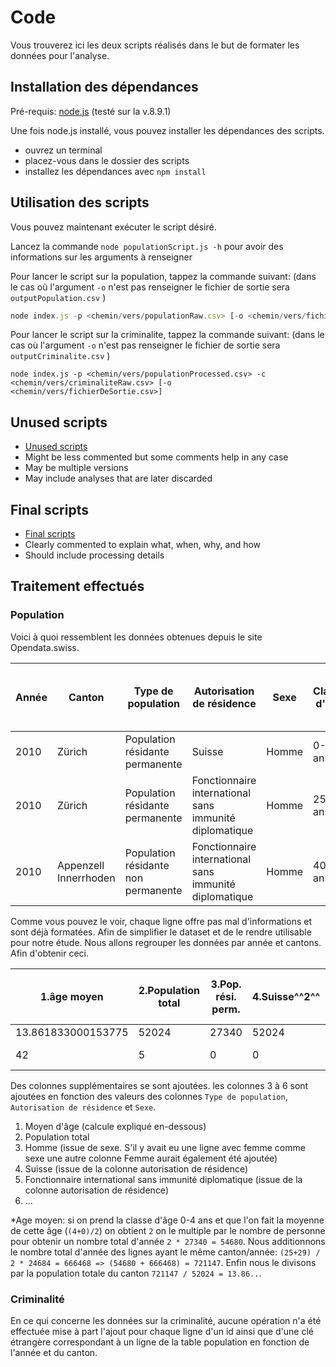 # Code
Vous trouverez ici les deux scripts réalisés dans le but de formater les données pour l'analyse.



## Installation des dépendances
Pré-requis: [node.js](https://nodejs.org/en/) (testé sur la v.8.9.1)


Une fois node.js installé, vous pouvez installer les dépendances des scripts. 
- ouvrez un terminal
- placez-vous dans le dossier des scripts
- installez les dépendances avec `npm install`

## Utilisation des scripts

Vous pouvez maintenant exécuter le script désiré. 

Lancez la commande `node populationScript.js -h` pour avoir des informations sur les arguments à renseigner 

Pour lancer le script sur la population, tappez la commande suivant:  (dans le cas où l'argument `-o` n'est pas renseigner le fichier de sortie sera `outputPopulation.csv` )


```javascript
node index.js -p <chemin/vers/populationRaw.csv> [-o <chemin/vers/fichierDeSortie.csv>]
```


Pour lancer le script sur la criminalite, tappez la commande suivant:  (dans le cas où l'argument `-o` n'est pas renseigner le fichier de sortie sera `outputCriminalite.csv` )

```
node index.js -p <chemin/vers/populationProcessed.csv> -c <chemin/vers/criminaliteRaw.csv> [-o <chemin/vers/fichierDeSortie.csv>]
```


## Unused scripts
 * [Unused scripts](unused_scripts/readme.md)
 * Might be less commented but some comments help in any case
 * May be multiple versions
 * May include analyses that are later discarded

## Final scripts
 * [Final scripts](scripts/readme.md)
 * Clearly commented to explain what, when, why, and how
 * Should include processing details

## Traitement effectués
### Population
Voici à quoi ressemblent les données obtenues depuis le site Opendata.swiss. 

| Année | Canton                | Type de population                  | Autorisation de résidence                              | Sexe  | Classe d'age | Pop. rési. perm. et non perm. |
|-------|-----------------------|-------------------------------------|--------------------------------------------------------|-------|--------------|-------------------------------|
| 2010  | Zürich                | Population résidante permanente     | Suisse                                                 | Homme | 0-4 ans      | 27340                         |
| 2010  | Zürich                | Population résidante permanente     | Fonctionnaire international sans immunité diplomatique | Homme | 25-29 ans    | 24684                         |
| 2010  | Appenzell Innerrhoden | Population résidante non permanente | Fonctionnaire international sans immunité diplomatique | Homme | 40-44 ans    | 5                             | 

Comme vous pouvez le voir, chaque ligne offre pas mal d'informations et sont déjà formatées. Afin de simplifier le dataset et de le rendre utilisable pour notre étude. Nous allons regrouper les données par année et cantons. Afin d'obtenir ceci.

| 1.âge moyen        | 2.Population total | 3.Pop. rési. perm. | 4.Suisse^^2^^ | 5.Homme^^2^^ | 6.Pop. rési. non perm. | 7.Id | 8.Canton              | 9.Année | 10.Fonctionnaire interna. sans immunité diplo. |
|--------------------|--------------------|--------------------|---------------|--------------|------------------------|------|-----------------------|---------|------------------------------------------------|
| 13.861833000153775 | 52024              | 27340              | 52024         | 52024        | 24684                  | 1    | Zürich                | 2010    | 24684                                          |      
| 42                 | 5                  | 0                  | 0             | 5            | 5                      | 2    | Appenzell Innerrhoden | 2010    | 5                                              | 

 Des colonnes supplémentaires se sont ajoutées. les colonnes 3 à 6 sont ajoutées en fonction des valeurs des colonnes `Type de population`, `Autorisation de résidence` et  `Sexe`. 
1. Moyen d'âge (calcule expliqué en-dessous)
2. Population total 
3. Homme (issue de sexe. S'il y avait eu une ligne avec femme comme sexe une autre colonne Femme aurait également été ajoutée)
4. Suisse (issue de la colonne autorisation de résidence)
5. Fonctionnaire international sans immunité diplomatique (issue de la colonne autorisation de résidence)
6. ...



*Age moyen: si on prend la classe d'âge 0-4 ans et que l'on fait la moyenne de cette âge (`(4+0)/2`) on obtient `2` on le multiple par le nombre de personne pour obtenir un nombre total d'année `2 * 27340 = 54680`. Nous additionnons le nombre total d'année des lignes ayant le même canton/année: `(25+29) / 2 * 24684 = 666468 => (54680 + 666468) = 721147`. Enfin nous le divisons par la population totale du canton `721147 / 52024 = 13.86..`. 

 ### Criminalité
En ce qui concerne les données sur la criminalité, aucune opération n'a été effectuée mise à part l'ajout pour chaque ligne d'un id ainsi que d'une clé étrangère correspondant à un ligne de la table population en fonction de l'année et du canton. 